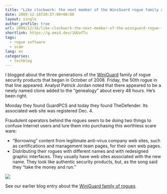 ```yaml
---
title: "Like clockwork: the next member of the WiniGuard rogue family appears"
date: 2009-12-16T20:57:00+00:00
layout: single
author_profile: true
url: 2009/12/16/like-clockwork-the-next-member-of-the-winiguard-rogue-family-appears/
shortlink: https://g.omid.dev/1UUafTu
tags:
  - rogue software
  - scam
lang: en
categories: 
  - techblog
---
```

I blogged about the three generations of the [WiniGuard](http://sites.google.com/site/boelectronic/computer/malware/list-of-common-malwares/winiguard) family of rogue security products that began in October of 2008. Friday, the 50th rogue in that line appeared. Analyst Patrick Jordan noted that there appeared to be a newly named clone added to the “genealogy” about every 48 hours. He’s been right.

Monday they found GuardPCS and today they found TheDefender. Its associated web site was registered Dec. 4.

Fraudulent operators behind the rogues seem to be doing two things to confuse Internet users and lure them into purchasing this worthless scare ware:

  * “Borrowing” content from legitimate anti-virus company web sites, such as certifications and management team pages, for their own web pages.
  * Distributing their rogues with different names and with redesigned graphic interfaces. They usually have web sites associated with the new name. They look like authentic security products, but, as the song said they “take the money and run.”

[![](http://1.bp.blogspot.com/_vaUVXcmC3OI/SylCI5mWzSI/AAAAAAAAAXk/YdRzFd3GKc0/s400/TheDefend+FakeSmoke_GUI.jpg)](http://1.bp.blogspot.com/_vaUVXcmC3OI/SylCI5mWzSI/AAAAAAAAAXk/YdRzFd3GKc0/s1600-h/TheDefend+FakeSmoke_GUI.jpg)

See our earlier blog entry about the [WiniGuard family of rogues](http://boelectronic.blogspot.com/2009/12/biggest-rogue-family.html).